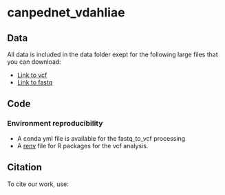 # canpednet_vdahliae

## Data

All data is included in the data folder exept for the following large files that you can download:
- [Link to vcf]()
- [Link to fastq]()

## Code



### Environment reproducibility

- A conda yml file is available for the fastq_to_vcf processing
- A [renv](https://rstudio.github.io/renv/articles/renv.html) file for R packages for the vcf analysis.

## Citation

To cite our work, use:
